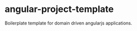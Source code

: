 angular-project-template
========================

Boilerplate template for domain driven angularjs applications.

